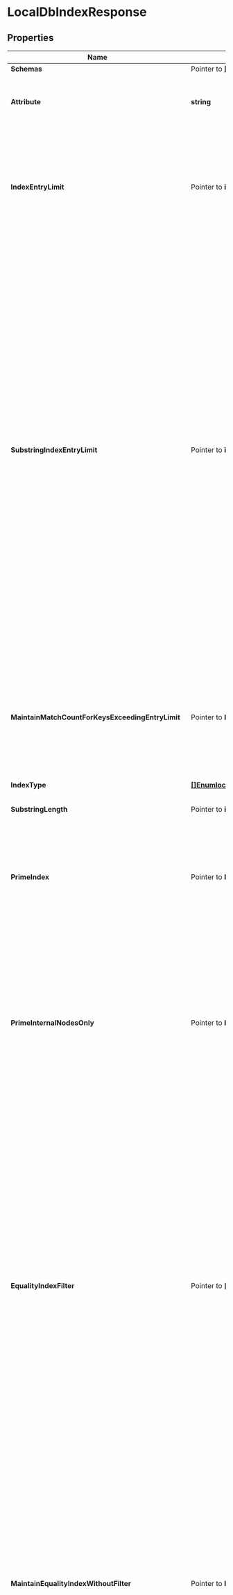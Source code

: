# LocalDbIndexResponse

## Properties

Name | Type | Description | Notes
------------ | ------------- | ------------- | -------------
**Schemas** | Pointer to [**[]EnumlocalDbIndexSchemaUrn**](EnumlocalDbIndexSchemaUrn.md) |  | [optional] 
**Attribute** | **string** | Specifies the name of the attribute for which the index is to be maintained. | 
**IndexEntryLimit** | Pointer to **int64** | Specifies the maximum number of entries that are allowed to match a given index key before that particular index key is no longer maintained. | [optional] 
**SubstringIndexEntryLimit** | Pointer to **int64** | Specifies, for substring indexes, the maximum number of entries that are allowed to match a given index key before that particular index key is no longer maintained. Setting a large limit can dramatically increase the database size on disk and have a big impact on server performance if the indexed attribute is modified frequently. When a very large limit is required, creating a dedicated composite index with an index-filter-pattern of (attr&#x3D;*?*) will give the best balance between search and update performance. | [optional] 
**MaintainMatchCountForKeysExceedingEntryLimit** | Pointer to **bool** | Indicates whether to continue to maintain a count of the number of matching entries for an index key even after that count exceeds the index entry limit. | [optional] 
**IndexType** | [**[]EnumlocalDbIndexIndexTypeProp**](EnumlocalDbIndexIndexTypeProp.md) |  | 
**SubstringLength** | Pointer to **int64** | The length of substrings in a substring index. | [optional] 
**PrimeIndex** | Pointer to **bool** | If this option is enabled and this index&#39;s backend is configured to prime indexes, then this index will be loaded at startup. | [optional] 
**PrimeInternalNodesOnly** | Pointer to **bool** | If this option is enabled and this index&#39;s backend is configured to prime indexes using the preload method, then only the internal database nodes (i.e., the database keys but not values) should be primed when the backend is initialized. | [optional] 
**EqualityIndexFilter** | Pointer to **[]string** | A search filter that may be used in conjunction with an equality component for the associated attribute type. If an equality index filter is defined, then an additional equality index will be maintained for the associated attribute, but only for entries which match the provided filter. Further, the index will be used only for searches containing an equality component with the associated attribute type ANDed with this filter. | [optional] 
**MaintainEqualityIndexWithoutFilter** | Pointer to **bool** | Indicates whether to maintain a separate equality index for the associated attribute without any filter, in addition to maintaining an index for each equality index filter that is defined. If this is false, then the attribute will not be indexed for equality by itself but only in conjunction with the defined equality index filters. | [optional] 
**CacheMode** | Pointer to [**EnumlocalDbIndexCacheModeProp**](EnumlocalDbIndexCacheModeProp.md) |  | [optional] 
**Meta** | Pointer to [**MetaMeta**](MetaMeta.md) |  | [optional] 
**Urnpingidentityschemasconfigurationmessages20** | Pointer to [**MetaUrnPingidentitySchemasConfigurationMessages20**](MetaUrnPingidentitySchemasConfigurationMessages20.md) |  | [optional] 
**Id** | **string** | Name of the Local DB Index | 

## Methods

### NewLocalDbIndexResponse

`func NewLocalDbIndexResponse(attribute string, indexType []EnumlocalDbIndexIndexTypeProp, id string, ) *LocalDbIndexResponse`

NewLocalDbIndexResponse instantiates a new LocalDbIndexResponse object
This constructor will assign default values to properties that have it defined,
and makes sure properties required by API are set, but the set of arguments
will change when the set of required properties is changed

### NewLocalDbIndexResponseWithDefaults

`func NewLocalDbIndexResponseWithDefaults() *LocalDbIndexResponse`

NewLocalDbIndexResponseWithDefaults instantiates a new LocalDbIndexResponse object
This constructor will only assign default values to properties that have it defined,
but it doesn't guarantee that properties required by API are set

### GetSchemas

`func (o *LocalDbIndexResponse) GetSchemas() []EnumlocalDbIndexSchemaUrn`

GetSchemas returns the Schemas field if non-nil, zero value otherwise.

### GetSchemasOk

`func (o *LocalDbIndexResponse) GetSchemasOk() (*[]EnumlocalDbIndexSchemaUrn, bool)`

GetSchemasOk returns a tuple with the Schemas field if it's non-nil, zero value otherwise
and a boolean to check if the value has been set.

### SetSchemas

`func (o *LocalDbIndexResponse) SetSchemas(v []EnumlocalDbIndexSchemaUrn)`

SetSchemas sets Schemas field to given value.

### HasSchemas

`func (o *LocalDbIndexResponse) HasSchemas() bool`

HasSchemas returns a boolean if a field has been set.

### GetAttribute

`func (o *LocalDbIndexResponse) GetAttribute() string`

GetAttribute returns the Attribute field if non-nil, zero value otherwise.

### GetAttributeOk

`func (o *LocalDbIndexResponse) GetAttributeOk() (*string, bool)`

GetAttributeOk returns a tuple with the Attribute field if it's non-nil, zero value otherwise
and a boolean to check if the value has been set.

### SetAttribute

`func (o *LocalDbIndexResponse) SetAttribute(v string)`

SetAttribute sets Attribute field to given value.


### GetIndexEntryLimit

`func (o *LocalDbIndexResponse) GetIndexEntryLimit() int64`

GetIndexEntryLimit returns the IndexEntryLimit field if non-nil, zero value otherwise.

### GetIndexEntryLimitOk

`func (o *LocalDbIndexResponse) GetIndexEntryLimitOk() (*int64, bool)`

GetIndexEntryLimitOk returns a tuple with the IndexEntryLimit field if it's non-nil, zero value otherwise
and a boolean to check if the value has been set.

### SetIndexEntryLimit

`func (o *LocalDbIndexResponse) SetIndexEntryLimit(v int64)`

SetIndexEntryLimit sets IndexEntryLimit field to given value.

### HasIndexEntryLimit

`func (o *LocalDbIndexResponse) HasIndexEntryLimit() bool`

HasIndexEntryLimit returns a boolean if a field has been set.

### GetSubstringIndexEntryLimit

`func (o *LocalDbIndexResponse) GetSubstringIndexEntryLimit() int64`

GetSubstringIndexEntryLimit returns the SubstringIndexEntryLimit field if non-nil, zero value otherwise.

### GetSubstringIndexEntryLimitOk

`func (o *LocalDbIndexResponse) GetSubstringIndexEntryLimitOk() (*int64, bool)`

GetSubstringIndexEntryLimitOk returns a tuple with the SubstringIndexEntryLimit field if it's non-nil, zero value otherwise
and a boolean to check if the value has been set.

### SetSubstringIndexEntryLimit

`func (o *LocalDbIndexResponse) SetSubstringIndexEntryLimit(v int64)`

SetSubstringIndexEntryLimit sets SubstringIndexEntryLimit field to given value.

### HasSubstringIndexEntryLimit

`func (o *LocalDbIndexResponse) HasSubstringIndexEntryLimit() bool`

HasSubstringIndexEntryLimit returns a boolean if a field has been set.

### GetMaintainMatchCountForKeysExceedingEntryLimit

`func (o *LocalDbIndexResponse) GetMaintainMatchCountForKeysExceedingEntryLimit() bool`

GetMaintainMatchCountForKeysExceedingEntryLimit returns the MaintainMatchCountForKeysExceedingEntryLimit field if non-nil, zero value otherwise.

### GetMaintainMatchCountForKeysExceedingEntryLimitOk

`func (o *LocalDbIndexResponse) GetMaintainMatchCountForKeysExceedingEntryLimitOk() (*bool, bool)`

GetMaintainMatchCountForKeysExceedingEntryLimitOk returns a tuple with the MaintainMatchCountForKeysExceedingEntryLimit field if it's non-nil, zero value otherwise
and a boolean to check if the value has been set.

### SetMaintainMatchCountForKeysExceedingEntryLimit

`func (o *LocalDbIndexResponse) SetMaintainMatchCountForKeysExceedingEntryLimit(v bool)`

SetMaintainMatchCountForKeysExceedingEntryLimit sets MaintainMatchCountForKeysExceedingEntryLimit field to given value.

### HasMaintainMatchCountForKeysExceedingEntryLimit

`func (o *LocalDbIndexResponse) HasMaintainMatchCountForKeysExceedingEntryLimit() bool`

HasMaintainMatchCountForKeysExceedingEntryLimit returns a boolean if a field has been set.

### GetIndexType

`func (o *LocalDbIndexResponse) GetIndexType() []EnumlocalDbIndexIndexTypeProp`

GetIndexType returns the IndexType field if non-nil, zero value otherwise.

### GetIndexTypeOk

`func (o *LocalDbIndexResponse) GetIndexTypeOk() (*[]EnumlocalDbIndexIndexTypeProp, bool)`

GetIndexTypeOk returns a tuple with the IndexType field if it's non-nil, zero value otherwise
and a boolean to check if the value has been set.

### SetIndexType

`func (o *LocalDbIndexResponse) SetIndexType(v []EnumlocalDbIndexIndexTypeProp)`

SetIndexType sets IndexType field to given value.


### GetSubstringLength

`func (o *LocalDbIndexResponse) GetSubstringLength() int64`

GetSubstringLength returns the SubstringLength field if non-nil, zero value otherwise.

### GetSubstringLengthOk

`func (o *LocalDbIndexResponse) GetSubstringLengthOk() (*int64, bool)`

GetSubstringLengthOk returns a tuple with the SubstringLength field if it's non-nil, zero value otherwise
and a boolean to check if the value has been set.

### SetSubstringLength

`func (o *LocalDbIndexResponse) SetSubstringLength(v int64)`

SetSubstringLength sets SubstringLength field to given value.

### HasSubstringLength

`func (o *LocalDbIndexResponse) HasSubstringLength() bool`

HasSubstringLength returns a boolean if a field has been set.

### GetPrimeIndex

`func (o *LocalDbIndexResponse) GetPrimeIndex() bool`

GetPrimeIndex returns the PrimeIndex field if non-nil, zero value otherwise.

### GetPrimeIndexOk

`func (o *LocalDbIndexResponse) GetPrimeIndexOk() (*bool, bool)`

GetPrimeIndexOk returns a tuple with the PrimeIndex field if it's non-nil, zero value otherwise
and a boolean to check if the value has been set.

### SetPrimeIndex

`func (o *LocalDbIndexResponse) SetPrimeIndex(v bool)`

SetPrimeIndex sets PrimeIndex field to given value.

### HasPrimeIndex

`func (o *LocalDbIndexResponse) HasPrimeIndex() bool`

HasPrimeIndex returns a boolean if a field has been set.

### GetPrimeInternalNodesOnly

`func (o *LocalDbIndexResponse) GetPrimeInternalNodesOnly() bool`

GetPrimeInternalNodesOnly returns the PrimeInternalNodesOnly field if non-nil, zero value otherwise.

### GetPrimeInternalNodesOnlyOk

`func (o *LocalDbIndexResponse) GetPrimeInternalNodesOnlyOk() (*bool, bool)`

GetPrimeInternalNodesOnlyOk returns a tuple with the PrimeInternalNodesOnly field if it's non-nil, zero value otherwise
and a boolean to check if the value has been set.

### SetPrimeInternalNodesOnly

`func (o *LocalDbIndexResponse) SetPrimeInternalNodesOnly(v bool)`

SetPrimeInternalNodesOnly sets PrimeInternalNodesOnly field to given value.

### HasPrimeInternalNodesOnly

`func (o *LocalDbIndexResponse) HasPrimeInternalNodesOnly() bool`

HasPrimeInternalNodesOnly returns a boolean if a field has been set.

### GetEqualityIndexFilter

`func (o *LocalDbIndexResponse) GetEqualityIndexFilter() []string`

GetEqualityIndexFilter returns the EqualityIndexFilter field if non-nil, zero value otherwise.

### GetEqualityIndexFilterOk

`func (o *LocalDbIndexResponse) GetEqualityIndexFilterOk() (*[]string, bool)`

GetEqualityIndexFilterOk returns a tuple with the EqualityIndexFilter field if it's non-nil, zero value otherwise
and a boolean to check if the value has been set.

### SetEqualityIndexFilter

`func (o *LocalDbIndexResponse) SetEqualityIndexFilter(v []string)`

SetEqualityIndexFilter sets EqualityIndexFilter field to given value.

### HasEqualityIndexFilter

`func (o *LocalDbIndexResponse) HasEqualityIndexFilter() bool`

HasEqualityIndexFilter returns a boolean if a field has been set.

### GetMaintainEqualityIndexWithoutFilter

`func (o *LocalDbIndexResponse) GetMaintainEqualityIndexWithoutFilter() bool`

GetMaintainEqualityIndexWithoutFilter returns the MaintainEqualityIndexWithoutFilter field if non-nil, zero value otherwise.

### GetMaintainEqualityIndexWithoutFilterOk

`func (o *LocalDbIndexResponse) GetMaintainEqualityIndexWithoutFilterOk() (*bool, bool)`

GetMaintainEqualityIndexWithoutFilterOk returns a tuple with the MaintainEqualityIndexWithoutFilter field if it's non-nil, zero value otherwise
and a boolean to check if the value has been set.

### SetMaintainEqualityIndexWithoutFilter

`func (o *LocalDbIndexResponse) SetMaintainEqualityIndexWithoutFilter(v bool)`

SetMaintainEqualityIndexWithoutFilter sets MaintainEqualityIndexWithoutFilter field to given value.

### HasMaintainEqualityIndexWithoutFilter

`func (o *LocalDbIndexResponse) HasMaintainEqualityIndexWithoutFilter() bool`

HasMaintainEqualityIndexWithoutFilter returns a boolean if a field has been set.

### GetCacheMode

`func (o *LocalDbIndexResponse) GetCacheMode() EnumlocalDbIndexCacheModeProp`

GetCacheMode returns the CacheMode field if non-nil, zero value otherwise.

### GetCacheModeOk

`func (o *LocalDbIndexResponse) GetCacheModeOk() (*EnumlocalDbIndexCacheModeProp, bool)`

GetCacheModeOk returns a tuple with the CacheMode field if it's non-nil, zero value otherwise
and a boolean to check if the value has been set.

### SetCacheMode

`func (o *LocalDbIndexResponse) SetCacheMode(v EnumlocalDbIndexCacheModeProp)`

SetCacheMode sets CacheMode field to given value.

### HasCacheMode

`func (o *LocalDbIndexResponse) HasCacheMode() bool`

HasCacheMode returns a boolean if a field has been set.

### GetMeta

`func (o *LocalDbIndexResponse) GetMeta() MetaMeta`

GetMeta returns the Meta field if non-nil, zero value otherwise.

### GetMetaOk

`func (o *LocalDbIndexResponse) GetMetaOk() (*MetaMeta, bool)`

GetMetaOk returns a tuple with the Meta field if it's non-nil, zero value otherwise
and a boolean to check if the value has been set.

### SetMeta

`func (o *LocalDbIndexResponse) SetMeta(v MetaMeta)`

SetMeta sets Meta field to given value.

### HasMeta

`func (o *LocalDbIndexResponse) HasMeta() bool`

HasMeta returns a boolean if a field has been set.

### GetUrnpingidentityschemasconfigurationmessages20

`func (o *LocalDbIndexResponse) GetUrnpingidentityschemasconfigurationmessages20() MetaUrnPingidentitySchemasConfigurationMessages20`

GetUrnpingidentityschemasconfigurationmessages20 returns the Urnpingidentityschemasconfigurationmessages20 field if non-nil, zero value otherwise.

### GetUrnpingidentityschemasconfigurationmessages20Ok

`func (o *LocalDbIndexResponse) GetUrnpingidentityschemasconfigurationmessages20Ok() (*MetaUrnPingidentitySchemasConfigurationMessages20, bool)`

GetUrnpingidentityschemasconfigurationmessages20Ok returns a tuple with the Urnpingidentityschemasconfigurationmessages20 field if it's non-nil, zero value otherwise
and a boolean to check if the value has been set.

### SetUrnpingidentityschemasconfigurationmessages20

`func (o *LocalDbIndexResponse) SetUrnpingidentityschemasconfigurationmessages20(v MetaUrnPingidentitySchemasConfigurationMessages20)`

SetUrnpingidentityschemasconfigurationmessages20 sets Urnpingidentityschemasconfigurationmessages20 field to given value.

### HasUrnpingidentityschemasconfigurationmessages20

`func (o *LocalDbIndexResponse) HasUrnpingidentityschemasconfigurationmessages20() bool`

HasUrnpingidentityschemasconfigurationmessages20 returns a boolean if a field has been set.

### GetId

`func (o *LocalDbIndexResponse) GetId() string`

GetId returns the Id field if non-nil, zero value otherwise.

### GetIdOk

`func (o *LocalDbIndexResponse) GetIdOk() (*string, bool)`

GetIdOk returns a tuple with the Id field if it's non-nil, zero value otherwise
and a boolean to check if the value has been set.

### SetId

`func (o *LocalDbIndexResponse) SetId(v string)`

SetId sets Id field to given value.



[[Back to Model list]](../README.md#documentation-for-models) [[Back to API list]](../README.md#documentation-for-api-endpoints) [[Back to README]](../README.md)


